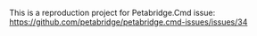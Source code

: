This is a reproduction project for Petabridge.Cmd issue: https://github.com/petabridge/petabridge.cmd-issues/issues/34
